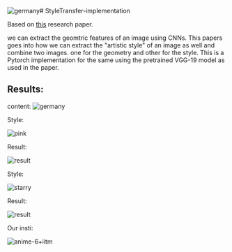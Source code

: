 ![germany](https://github.com/Aarya-Gosar/StyleTransfer-implementation/assets/69315856/5a04cc12-61cd-4f8c-b6fd-703c2e76df63)# StyleTransfer-implementation

Based on [this](https://paperswithcode.com/paper/a-neural-algorithm-of-artistic-style) research paper.

we can extract the geomtric features of an image using CNNs. This papers goes into how we can extract the "artistic style" of an image as well and combine two images. one for the geometry and other for the style.
This is a Pytorch implementation for the same using the pretrained VGG-19 model as used in the paper.


## Results:
  content:
  ![germany](https://github.com/Aarya-Gosar/StyleTransfer-implementation/assets/69315856/50d024fb-fb79-463f-800d-96554c932824)

  Style:
  
  ![pink](https://github.com/Aarya-Gosar/StyleTransfer-implementation/assets/69315856/0b7a177a-df81-4ff8-9de9-da5e0e90463a)

  Result:
  
  ![result](https://github.com/Aarya-Gosar/StyleTransfer-implementation/assets/69315856/5d1b4470-f369-478e-9117-204852897680)

  Style:
  
  ![starry](https://github.com/Aarya-Gosar/StyleTransfer-implementation/assets/69315856/988d8415-b7b1-4cc3-a7af-539f3372cd87)

  Result:
  
  ![result](https://github.com/Aarya-Gosar/StyleTransfer-implementation/assets/69315856/6c717271-c0ca-4a85-9053-f1fa22115d72)

  
  Our insti:
  
  ![anime-6+iitm](https://github.com/Aarya-Gosar/StyleTransfer-implementation/assets/69315856/08352777-e293-4199-9ad6-0883d0e557e4)


